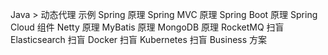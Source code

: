 Java > 动态代理 示例
Spring 原理
Spring MVC 原理
Spring Boot 原理
Spring Cloud 组件
Netty 原理
MyBatis 原理
MongoDB 原理
RocketMQ 扫盲
Elasticsearch 扫盲
Docker 扫盲
Kubernetes 扫盲
Business 方案